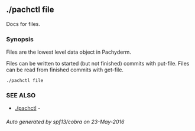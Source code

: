 ## ./pachctl file

Docs for files.

### Synopsis


Files are the lowest level data object in Pachyderm.

Files can be written to started (but not finished) commits with put-file.
Files can be read from finished commits with get-file.

```
./pachctl file
```

### SEE ALSO
* [./pachctl](./pachctl.md)	 - 

###### Auto generated by spf13/cobra on 23-May-2016
